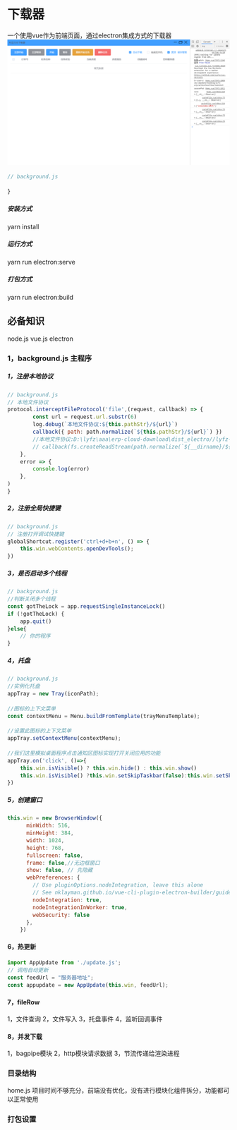 # 下载器
一个使用vue作为前端页面，通过electron集成方式的下载器
![erp-cloud-download text](https://github.com/da-dong-dong/erp-cloud-download/blob/master/MD_imgs/1.png)
``` javascript 
// background.js

}
```
##### 安装方式
yarn install
##### 运行方式
yarn run electron:serve
##### 打包方式
yarn run electron:build
## 必备知识
node.js  vue.js  electron 
### 1，background.js 主程序
##### 1，注册本地协议
``` javascript 
// background.js
// 本地文件协议
protocol.interceptFileProtocol('file',(request, callback) => {
        const url = request.url.substr(6)
        log.debug(`本地文件协议:${this.pathStr}/${url}`)
        callback({ path: path.normalize(`${this.pathStr}/${url}`) })
        //本地文件协议:D:\lyfz\aaa\erp-cloud-download\dist_electro//lyfz-erp-cloud-download/loading/index.html
        // callback(fs.createReadStream(path.normalize(`${__dirname}/${url}`)))
    },
    error => {
        console.log(error)
    },
)
}
```

##### 2，注册全局快捷键
``` javascript 
// background.js
// 注册打开调试快捷键
globalShortcut.register('ctrl+d+b+n', () => {
    this.win.webContents.openDevTools();
})
```

##### 3，是否启动多个线程
``` javascript 
// background.js
//判断关闭多个线程
const gotTheLock = app.requestSingleInstanceLock()
if (!gotTheLock) {
    app.quit()
}else{
    // 你的程序
}
```

##### 4，托盘
``` javascript 
// background.js
//实例化托盘
appTray = new Tray(iconPath);

//图标的上下文菜单
const contextMenu = Menu.buildFromTemplate(trayMenuTemplate);

//设置此图标的上下文菜单
appTray.setContextMenu(contextMenu);

//我们这里模拟桌面程序点击通知区图标实现打开关闭应用的功能
appTray.on('click', ()=>{ 
    this.win.isVisible() ? this.win.hide() : this.win.show()
    this.win.isVisible() ?this.win.setSkipTaskbar(false):this.win.setSkipTaskbar(true);
})
```

##### 5，创建窗口
``` javascript 
this.win = new BrowserWindow({
      minWidth: 516,
      minHeight: 384,
      width: 1024,
      height: 768,
      fullscreen: false,
      frame: false,//无边框窗口
      show: false, // 先隐藏
      webPreferences: {
        // Use pluginOptions.nodeIntegration, leave this alone
        // See nklayman.github.io/vue-cli-plugin-electron-builder/guide/security.html#node-integration for more info
        nodeIntegration: true,
        nodeIntegrationInWorker: true,
        webSecurity: false
      },
    })
```

#### 6，热更新
``` javascript 
import AppUpdate from './update.js';
// 调用自动更新
const feedUrl = "服务器地址";
const appupdate = new AppUpdate(this.win, feedUrl);
```

#### 7，fileRow 
1，文件查询
2，文件写入
3，托盘事件
4，监听回调事件

#### 8，并发下载
1，bagpipe模块
2，http模块请求数据
3，节流传递给渲染进程

### 目录结构
home.js 
项目时间不够充分，前端没有优化，没有进行模块化组件拆分，功能都可以正常使用




### 打包设置


